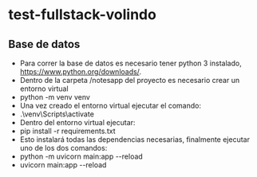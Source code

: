 # test-fullstack-volindo
## Base de datos
- Para correr la base de datos es necesario tener python 3 instalado, https://www.python.org/downloads/.
- Dentro de la carpeta /notesapp del proyecto es necesario crear un entorno virtual
- python -m venv venv
- Una vez creado el entorno virtual ejecutar el comando:
- .\venv\Scripts\activate
- Dentro del entorno virtual ejecutar: 
- pip install -r requirements.txt
- Esto instalará todas las dependencias necesarias, finalmente ejecutar uno de los dos comandos: 
- python -m uvicorn main:app --reload
- uvicorn main:app --reload
  
